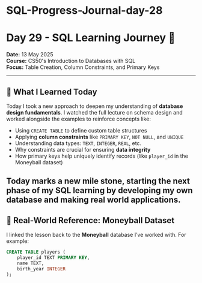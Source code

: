 # SQL-Progress-Journal-day-28

# Day 29 - SQL Learning Journey 🚀  
**Date:** 13 May 2025  
**Course:** CS50's Introduction to Databases with SQL  
**Focus:** Table Creation, Column Constraints, and Primary Keys  

---

## 🧠 What I Learned Today

Today I took a new approach to deepen my understanding of **database design fundamentals**. I watched the full lecture on schema design and worked alongside the examples to reinforce concepts like:

- Using `CREATE TABLE` to define custom table structures
- Applying **column constraints** like `PRIMARY KEY`, `NOT NULL`, and `UNIQUE`
- Understanding data types: `TEXT`, `INTEGER`, `REAL`, etc.
- Why constraints are crucial for ensuring **data integrity**
- How primary keys help uniquely identify records (like `player_id` in the Moneyball dataset)


Today marks a new mile stone, starting the next phase of my SQL learning by developing my own database and making real world applications.
---

## 🧩 Real-World Reference: Moneyball Dataset

I linked the lesson back to the **Moneyball** database I’ve worked with. For example:

```sql
CREATE TABLE players (
    player_id TEXT PRIMARY KEY,
    name TEXT,
    birth_year INTEGER
);

